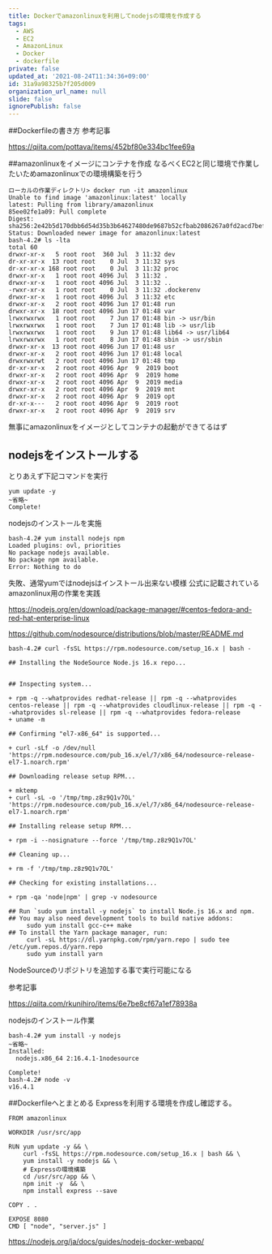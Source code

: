 ```yaml
---
title: Dockerでamazonlinuxを利用してnodejsの環境を作成する
tags:
  - AWS
  - EC2
  - AmazonLinux
  - Docker
  - dockerfile
private: false
updated_at: '2021-08-24T11:34:36+09:00'
id: 31a9a98325b7f205d009
organization_url_name: null
slide: false
ignorePublish: false
---
```

##Dockerfileの書き方
参考記事

https://qiita.com/pottava/items/452bf80e334bc1fee69a

##amazonlinuxをイメージにコンテナを作成
なるべくEC2と同じ環境で作業したいためamazonlinuxでの環境構築を行う

```
ローカルの作業ディレクトリ> docker run -it amazonlinux
Unable to find image 'amazonlinux:latest' locally
latest: Pulling from library/amazonlinux
85ee02fe1a09: Pull complete
Digest: sha256:2e42b5d170dbb6d54d35b3b64627480de9687b52cfbab2086267a0fd2acd7bef
Status: Downloaded newer image for amazonlinux:latest
bash-4.2# ls -lta
total 60
drwxr-xr-x   5 root root  360 Jul  3 11:32 dev
dr-xr-xr-x  13 root root    0 Jul  3 11:32 sys
dr-xr-xr-x 168 root root    0 Jul  3 11:32 proc
drwxr-xr-x   1 root root 4096 Jul  3 11:32 .
drwxr-xr-x   1 root root 4096 Jul  3 11:32 ..
-rwxr-xr-x   1 root root    0 Jul  3 11:32 .dockerenv
drwxr-xr-x   1 root root 4096 Jul  3 11:32 etc
drwxr-xr-x   2 root root 4096 Jun 17 01:48 run
drwxr-xr-x  18 root root 4096 Jun 17 01:48 var
lrwxrwxrwx   1 root root    7 Jun 17 01:48 bin -> usr/bin
lrwxrwxrwx   1 root root    7 Jun 17 01:48 lib -> usr/lib
lrwxrwxrwx   1 root root    9 Jun 17 01:48 lib64 -> usr/lib64
lrwxrwxrwx   1 root root    8 Jun 17 01:48 sbin -> usr/sbin
drwxr-xr-x  13 root root 4096 Jun 17 01:48 usr
drwxr-xr-x   2 root root 4096 Jun 17 01:48 local
drwxrwxrwt   2 root root 4096 Jun 17 01:48 tmp
dr-xr-xr-x   2 root root 4096 Apr  9  2019 boot
drwxr-xr-x   2 root root 4096 Apr  9  2019 home
drwxr-xr-x   2 root root 4096 Apr  9  2019 media
drwxr-xr-x   2 root root 4096 Apr  9  2019 mnt
drwxr-xr-x   2 root root 4096 Apr  9  2019 opt
dr-xr-x---   2 root root 4096 Apr  9  2019 root
drwxr-xr-x   2 root root 4096 Apr  9  2019 srv
```
無事にamazonlinuxをイメージとしてコンテナの起動ができてるはず

## nodejsをインストールする
とりあえず下記コマンドを実行

```
yum update -y
~省略~
Complete!
```
nodejsのインストールを実施

```
bash-4.2# yum install nodejs npm
Loaded plugins: ovl, priorities
No package nodejs available.
No package npm available.
Error: Nothing to do
```
失敗、通常yumではnodejsはインストール出来ない模様
公式に記載されているamazonlinux用の作業を実践

https://nodejs.org/en/download/package-manager/#centos-fedora-and-red-hat-enterprise-linux

https://github.com/nodesource/distributions/blob/master/README.md

```
bash-4.2# curl -fsSL https://rpm.nodesource.com/setup_16.x | bash -

## Installing the NodeSource Node.js 16.x repo...


## Inspecting system...

+ rpm -q --whatprovides redhat-release || rpm -q --whatprovides centos-release || rpm -q --whatprovides cloudlinux-release || rpm -q --whatprovides sl-release || rpm -q --whatprovides fedora-release
+ uname -m

## Confirming "el7-x86_64" is supported...

+ curl -sLf -o /dev/null 'https://rpm.nodesource.com/pub_16.x/el/7/x86_64/nodesource-release-el7-1.noarch.rpm'

## Downloading release setup RPM...

+ mktemp
+ curl -sL -o '/tmp/tmp.z8z9Q1v7OL' 'https://rpm.nodesource.com/pub_16.x/el/7/x86_64/nodesource-release-el7-1.noarch.rpm'

## Installing release setup RPM...

+ rpm -i --nosignature --force '/tmp/tmp.z8z9Q1v7OL'

## Cleaning up...

+ rm -f '/tmp/tmp.z8z9Q1v7OL'

## Checking for existing installations...

+ rpm -qa 'node|npm' | grep -v nodesource

## Run `sudo yum install -y nodejs` to install Node.js 16.x and npm.
## You may also need development tools to build native addons:
     sudo yum install gcc-c++ make
## To install the Yarn package manager, run:
     curl -sL https://dl.yarnpkg.com/rpm/yarn.repo | sudo tee /etc/yum.repos.d/yarn.repo
     sudo yum install yarn
```
NodeSourceのリポジトリを追加する事で実行可能になる

参考記事

https://qiita.com/rkunihiro/items/6e7be8cf67a1ef78938a

nodejsのインストール作業

```
bash-4.2# yum install -y nodejs
~省略~
Installed:
  nodejs.x86_64 2:16.4.1-1nodesource

Complete!
bash-4.2# node -v
v16.4.1
```

##Dockerfileへとまとめる
Expressを利用する環境を作成し確認する。

```docker
FROM amazonlinux

WORKDIR /usr/src/app

RUN yum update -y && \
    curl -fsSL https://rpm.nodesource.com/setup_16.x | bash && \
    yum install -y nodejs && \
    # Expressの環境構築
    cd /usr/src/app && \
    npm init -y  && \
    npm install express --save

COPY . .

EXPOSE 8080
CMD [ "node", "server.js" ]
```

https://nodejs.org/ja/docs/guides/nodejs-docker-webapp/
